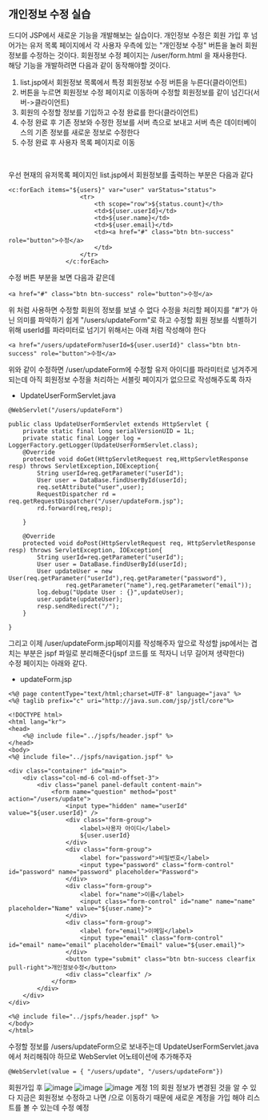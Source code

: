 ## 개인정보 수정 실습
드디어 JSP에서 새로운 기능을 개발해보는 실습이다. 개인정보 수정은 회원 가입 후 넘어가는 유저 목록 페이지에서 각 사용자 우측에 있는 "개인정보 수정" 버튼을 눌러 회원정보를 수정하는 것이다.
회원정보 수정 페이지는 /user/form.html 을 재사용한다.
<br>
해당 기능을 개발하려면 다음과 같이 동작해야할 것이다.
1. list.jsp에서 회원정보 목록에서 특정 회원정보 수정 버튼을 누른다(클라이언트)
2. 버튼을 누르면 회원정보 수정 페이지로 이동하며 수정할 회원정보를 같이 넘긴다(서버->클라이언트)
3. 회원의 수정할 정보를 기입하고 수정 완료를 한다(클라이언트)
4. 수정 완료 후 기존 정보와 수정한 정보를 서버 측으로 보내고 서버 측은 데이터베이스의 기존 정보를 새로운 정보로 수정한다
5. 수정 완료 후 사용자 목록 페이지로 이동

<br>

우선 현재의 유저목록 페이지인 list.jsp에서 회원정보를 출력하는 부분은 다음과 같다
```
<c:forEach items="${users}" var="user" varStatus="status">
                    <tr>
                        <th scope="row">${status.count}</th>
                        <td>${user.userId}</td>
                        <td>${user.name}</td>
                        <td>${user.email}</td>
                        <td><a href="#" class="btn btn-success" role="button">수정</a>
                        </td>
                    </tr>
                </c:forEach>
```

수정 버튼 부분을 보면 다음과 같은데
```
<a href="#" class="btn btn-success" role="button">수정</a>
```
위 처럼 사용하면 수정할 회원의 정보를 보낼 수 없다
수정을 처리할 페이지를 "#"가 아닌 의미를 파악하기 쉽게 "/users/updateForm"로 하고 수정할 회원 정보를 식별하기 위해 userId를 파라미터로
넘기기 위해서는 아래 처럼 작성해야 한다
```
<a href="/users/updateForm?userId=${user.userId}" class="btn btn-success" role="button">수정</a>
```
위와 같이 수정하면 /user/updateForm에 수정할 유저 아이디를 파라미터로 넘겨주게 되는데 아직 회원정보 수정을 처리하는 서블릿 페이지가 없으므로 작성해주도록 하자

- UpdateUserFormServlet.java
```
@WebServlet("/users/updateForm")

public class UpdateUserFormServlet extends HttpServlet {
    private static final long serialVersionUID = 1L;
    private static final Logger log = LoggerFactory.getLogger(UpdateUserFormServlet.class);
    @Override
    protected void doGet(HttpServletRequest req,HttpServletResponse resp) throws ServletException,IOException{
        String userId=req.getParameter("userId");
        User user = DataBase.findUserById(userId);
        req.setAttribute("user",user);
        RequestDispatcher rd =  req.getRequestDispatcher("/user/updateForm.jsp");
        rd.forward(req,resp);

    }

    @Override
    protected void doPost(HttpServletRequest req, HttpServletResponse resp) throws ServletException, IOException{
        String userId=req.getParameter("userId");
        User user = DataBase.findUserById(userId);
        User updateUser = new User(req.getParameter("userId"),req.getParameter("password"),
                req.getParameter("name"),req.getParameter("email"));
        log.debug("Update User : {}",updateUser);
        user.update(updateUser);
        resp.sendRedirect("/");
    }

}
```

그리고 이제 /user/updateForm.jsp페이지를 작성해주자 앞으로 작성할 jsp에서는 겹치는 부분은 jspf 파일로 분리해준다(jspf 코드를 또 적자니 너무 길어져 생략한다)
<br>
수정 페이지는 아래와 같다.
- updateForm.jsp
```
<%@ page contentType="text/html;charset=UTF-8" language="java" %>
<%@ taglib prefix="c" uri="http://java.sun.com/jsp/jstl/core"%>

<!DOCTYPE html>
<html lang="kr">
<head>
    <%@ include file="../jspfs/header.jspf" %>
</head>
<body>
<%@ include file="../jspfs/navigation.jspf" %>

<div class="container" id="main">
    <div class="col-md-6 col-md-offset-3">
        <div class="panel panel-default content-main">
            <form name="question" method="post" action="/users/update">
                <input type="hidden" name="userId" value="${user.userId}" />
                <div class="form-group">
                    <label>사용자 아이디</label>
                    ${user.userId}
                </div>
                <div class="form-group">
                    <label for="password">비밀번호</label>
                    <input type="password" class="form-control" id="password" name="password" placeholder="Password">
                </div>
                <div class="form-group">
                    <label for="name">이름</label>
                    <input class="form-control" id="name" name="name" placeholder="Name" value="${user.name}">
                </div>
                <div class="form-group">
                    <label for="email">이메일</label>
                    <input type="email" class="form-control" id="email" name="email" placeholder="Email" value="${user.email}">
                </div>
                <button type="submit" class="btn btn-success clearfix pull-right">개인정보수정</button>
                <div class="clearfix" />
            </form>
        </div>
    </div>
</div>

<%@ include file="../jspfs/header.jspf" %>
</body>
</html>
```
수정할 정보를 /users/updateForm으로 보내주는데 UpdateUserFormServlet.java에서 처리해줘야 하므로 WebServlet 어노테이션에 추가해주자
```
@WebServlet(value = { "/users/update", "/users/updateForm"})
```
회원가입 후
![image](https://github.com/kdfasdf/Jspwebserver/assets/96770726/77ba765b-3d57-44b8-8ab3-51dd222f29cf)
![image](https://github.com/kdfasdf/Jspwebserver/assets/96770726/787aa575-7b06-4fd0-a800-21708e7e145a)
![image](https://github.com/kdfasdf/Jspwebserver/assets/96770726/462d4955-8e3e-452f-9b98-60f4a04587a3)
계정 1의 회원 정보가 변경된 것을 알 수 있다
지금은 회원정보 수정하고 나면 /으로 이동하기 때문에 새로운 계정을 가입 해야 리스트를 볼 수 있는데 수정 예정
